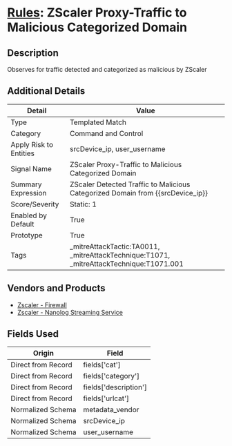 # [Rules](README.md): ZScaler Proxy-Traffic to Malicious Categorized Domain

## Description
Observes for traffic detected and categorized as malicious by ZScaler

## Additional Details
|Detail|Value|
|----|----|
|Type|Templated Match|
|Category|Command and Control|
|Apply Risk to Entities|srcDevice_ip, user_username|
|Signal Name|ZScaler Proxy-Traffic to Malicious Categorized Domain|
|Summary Expression|ZScaler Detected Traffic to Malicious Categorized Domain from {{srcDevice_ip}}|
|Score/Severity|Static: 1|
|Enabled by Default|True|
|Prototype|True|
|Tags|_mitreAttackTactic:TA0011, _mitreAttackTechnique:T1071, _mitreAttackTechnique:T1071.001|
## Vendors and Products
- [Zscaler - Firewall](../products/9e0641a7-22ce-4ac8-8113-ee48b368ac3d.md)
- [Zscaler - Nanolog Streaming Service](../products/6299d728-14f7-455e-85c5-ea8ec65a654a.md)


## Fields Used

|Origin|Field|
|----|----|
|Direct from Record|fields['cat']|
|Direct from Record|fields['category']|
|Direct from Record|fields['description']|
|Direct from Record|fields['urlcat']|
|Normalized Schema|metadata_vendor|
|Normalized Schema|srcDevice_ip|
|Normalized Schema|user_username|


